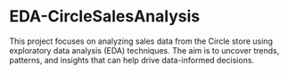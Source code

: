 # EDA-CircleSalesAnalysis
This project focuses on analyzing sales data from the Circle store using exploratory data analysis (EDA) techniques. The aim is to uncover trends, patterns, and insights that can help drive data-informed decisions.
